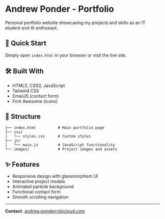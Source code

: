 # Andrew Ponder - Portfolio

Personal portfolio website showcasing my projects and skills as an IT student and AI enthusiast.

## 🚀 Quick Start

Simply open `index.html` in your browser or visit the live site.

## 🛠️ Built With

- HTML5, CSS3, JavaScript
- Tailwind CSS
- EmailJS (contact form)
- Font Awesome (icons)

## 📁 Structure

```
├── index.html          # Main portfolio page
├── css/
│   └── styles.css      # Custom styles
├── js/
│   └── main.js         # JavaScript functionality
└── images/             # Project images and assets
```

## ✨ Features

- Responsive design with glassmorphism UI
- Interactive project modals
- Animated particle background
- Functional contact form
- Smooth scrolling navigation

---

**Contact:** [andrew.ponderrr@icloud.com](mailto:andrew.ponderrr@icloud.com)
